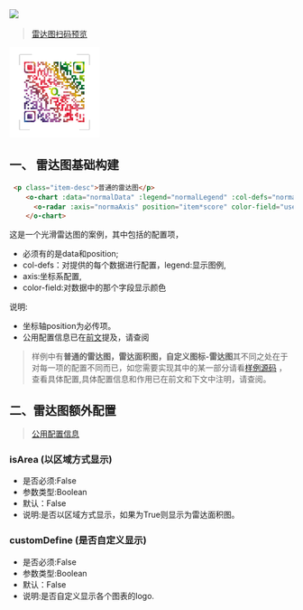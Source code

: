 <a href="https://github.com/MrGaoGang/oview/blob/master/examples/components/chart/Area.vue">
<img src="https://img.shields.io/badge/oview-%E9%9B%B7%E8%BE%BE%E5%9B%BE%E6%A0%B7%E4%BE%8B%E6%BA%90%E7%A0%81-brightgreen.svg"/>
</a>

> [雷达图扫码预览]()

<img src="/images/oview/qrcode.png" style="width:160px;height:160px;">


## 一、 雷达图基础构建

```html
 <p class="item-desc">普通的雷达图</p>
    <o-chart :data="normalData" :legend="normalLegend" :col-defs="normalColumnConfig">
      <o-radar :axis="normaAxis" position="item*score" color-field="user"></o-radar>
    </o-chart>
```
这是一个光滑雷达图的案例，其中包括的配置项，
- 必须有的是data和position;
- col-defs：对提供的每个数据进行配置，legend:显示图例,
- axis:坐标系配置,
- color-field:对数据中的那个字段显示颜色


说明:
- 坐标轴position为必传项。
- 公用配置信息已在[前文](../Chart.md)提及，请查阅

> 样例中有**普通的雷达图，雷达面积图，自定义图标-雷达图**其不同之处在于对每一项的配置不同而已，如您需要实现其中的某一部分请看[样例源码](https://github.com/MrGaoGang/oview/blob/master/examples/components/chart/Radar.vue)
，查看具体配置,具体配置信息和作用已在前文和下文中注明，请查阅。


## 二、雷达图额外配置
> [公用配置信息](../Chart.md)

### isArea (以区域方式显示)
- 是否必须:False
- 参数类型:Boolean
- 默认：False
- 说明:是否以区域方式显示，如果为True则显示为雷达面积图。

### customDefine (是否自定义显示)
- 是否必须:False
- 参数类型:Boolean
- 默认：False
- 说明:是否自定义显示各个图表的logo.




